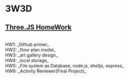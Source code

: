 3W3D
====
**[Three.JS HomeWork](https://wen-xiang.github.io/3W3D/)**
------- 
</br>
HW1: _Github primer_
</br>
HW2: _floor plan model_
<br>
HW3: _art gallery design_
<br>
HW4: _local storage_
<br>
HW5: _File system as Database, node.js, shelljs, express_
<br>
HW6: _Activity Reviewer(Final Project)_

